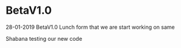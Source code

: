 # BetaV1.0
28-01-2019 BetaV1.0 Lunch form that we are start working on same

Shabana
testing our new code